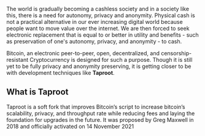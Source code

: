    The world is gradually becoming a cashless society and in a society like this, there is a need for autonomy, privacy and anonymity.
Physical cash is not a practical alternative in our ever increasing digital world because people want to move value over the internet. We are then forced to seek electronic replacement that is equal to or better in utility and benefits - such as  preservation of one's autonomy, privacy, and anonymity - to cash.


Bitcoin, an electronic peer-to-peer, open, decentralized, and censorship-resistant Cryptocurrency is  designed for such a purpose. 
Though it is still yet to be fully privacy and anonymity preserving, it is getting closer to be with development techniques like **Taproot**.

## What is Taproot

Taproot is a soft fork that improves Bitcoin’s script to increase bitcoin’s scalability, privacy, and throughput rate while reducing fees and laying the foundation for upgrades in the future. It was proposed by Greg Maxwell in 2018 and officially activated on 14 November 2021

